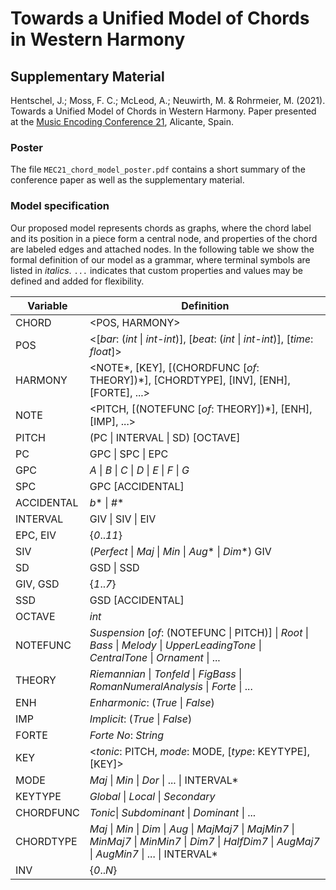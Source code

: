 # Towards a Unified Model of Chords in Western Harmony
## Supplementary Material

Hentschel, J.; Moss, F. C.; McLeod, A.; Neuwirth, M. & Rohrmeier, M. (2021). Towards a Unified Model of Chords in Western Harmony. Paper presented at the [Music Encoding Conference 21](https://music-encoding.org/conference/2021/), Alicante, Spain.

### Poster

The file `MEC21_chord_model_poster.pdf` contains a short summary of the
conference paper as well as the supplementary material.

### Model specification

Our proposed model represents chords as graphs, where the chord label and its position in a piece form a central node, and properties of the chord are labeled edges and attached nodes. In the following table we show the formal definition of our model as a grammar, where terminal symbols are listed in _italics_. `...` indicates that custom properties and values may be defined and added for flexibility.

| Variable   | Definition                                                                                                                             |
|------------|------------------------------------------------------------------------------------------------------------------------------------|
| CHORD      | <POS, HARMONY>                                                                                                                     |
| POS        | <[_bar_: (_int_ \| _int-int_)], [_beat_: (_int_ \| _int-int_)], [_time_: _float_]>                                                                 |
| HARMONY    | <NOTE*, [KEY], [(CHORDFUNC [_of_: THEORY])*], [CHORDTYPE], [INV], [ENH], [FORTE], ...>                                               |
| NOTE       | <PITCH, [(NOTEFUNC [_of_: THEORY])*], [ENH], [IMP], ...>                                                                             |
| PITCH      | (PC \| INTERVAL \| SD) [OCTAVE]                                                                                                    |
| PC         | GPC \| SPC \| EPC                                                                                                                  |
| GPC        | _A_ \| _B_ \| _C_ \| _D_ \| _E_ \| _F_ \| _G_                                                                                                    |
| SPC        | GPC [ACCIDENTAL]                                                                                                                   |
| ACCIDENTAL | _b_* \| _#_*                                                                                                                           |
| INTERVAL   | GIV \| SIV \| EIV                                                                                                                  |
| EPC, EIV   | {_0_.._11_}                                                                                                                            |
| SIV        | (_Perfect_ \| _Maj_ \| _Min_ \| _Aug_* \| _Dim_*) GIV                                                                                        |
| SD         | GSD \| SSD                                                                                                                         |
| GIV, GSD   | {_1_.._7_}                                                                                                                             |
| SSD        | GSD [ACCIDENTAL]                                                                                                                   |
| OCTAVE     | _int_                                                                                                                                |
| NOTEFUNC   | _Suspension_ [_of_: (NOTEFUNC \| PITCH)] \| _Root_ \| _Bass_ \| _Melody_ \| _UpperLeadingTone_ \| _CentralTone_ \| _Ornament_ \| ...               |
| THEORY     | _Riemannian_ \| _Tonfeld_ \| _FigBass_ \| _RomanNumeralAnalysis_ \| _Forte_ \| ...                                                           |
| ENH        | _Enharmonic_: (_True_ \| _False_)                                                                                                        |
| IMP        | _Implicit_: (_True_ \| _False_)                                                                                                          |
| FORTE      | _Forte No_: _String_                                                                                                                   |
| KEY        | <_tonic_: PITCH, _mode_: MODE, [_type_: KEYTYPE], [KEY]>                                                                                 |
| MODE       | _Maj_ \| _Min_ \| _Dor_ \| ... \| INTERVAL*                                                                                              |
| KEYTYPE    | _Global_ \| _Local_ \| _Secondary_                                                                                                       |
| CHORDFUNC  | _Tonic_\| _Subdominant_ \| _Dominant_ \| ...                                                                                             |
| CHORDTYPE  | _Maj_ \| _Min_ \| _Dim_ \| _Aug_ \| _MajMaj7_ \| _MajMin7_ \| _MinMaj7_ \| _MinMin7_ \| _Dim7_ \| _HalfDim7_ \| _AugMaj7_ \| _AugMin7_ \| ... \| INTERVAL* |
| INV        | {_0_.._N_}
